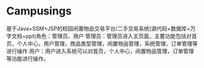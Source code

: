 # Campusings
基于Java+SSM+JSP的校园闲置物品交易平台/二手交易系统(源代码+数据库+万字文档+ppt)角色：管理员、用户  管理员：管理员进入主页面，主要功能包括对首页，个人中心，用户管理，商品类型管理，闲置物品管理，系统管理，订单管理等进行操作  用户：用户进入系统可以对首页，个人中心，闲置物品管理，订单管理等功能进行操作。
